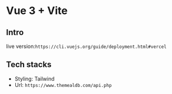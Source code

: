 # Vue 3 + Vite

## Intro

live version:`https://cli.vuejs.org/guide/deployment.html#vercel`

## Tech stacks

- Styling: Tailwind
- Url: `https://www.themealdb.com/api.php`
